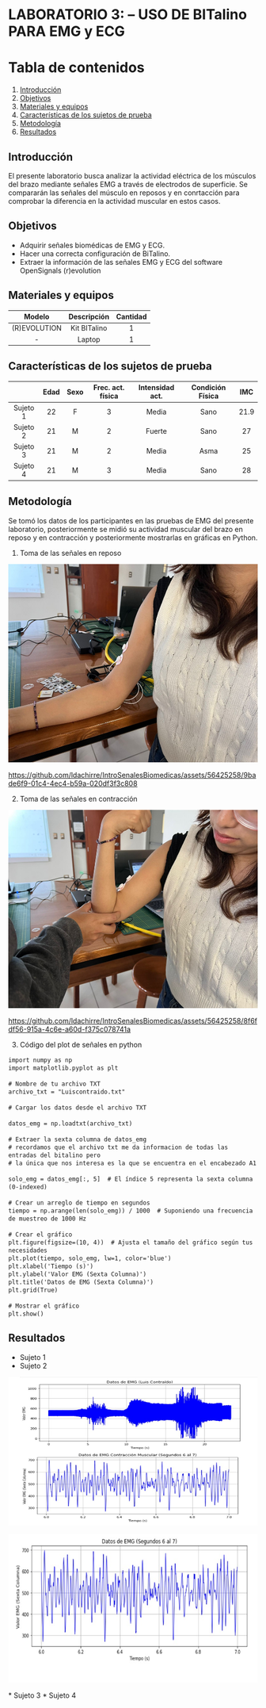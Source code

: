 # **LABORATORIO 3: – USO DE BITalino PARA EMG y ECG**
# **Tabla de contenidos**

1. [Introducción](#id1)
2. [Objetivos](#id2)
3. [Materiales y equipos](#id3)
4. [Características de los sujetos de prueba](#id4)
5. [Metodología](#id5)
6. [Resultados](#id6)

## **Introducción** <a name="id1"></a>
El presente laboratorio busca analizar la actividad eléctrica de los músculos del brazo mediante señales EMG a través de electrodos de superficie. Se compararán las señales del músculo en reposos y en conrtacción para comprobar la diferencia en la actividad muscular en estos casos.

## **Objetivos** <a name="id2"></a>
* Adquirir señales biomédicas de EMG y ECG.
* Hacer una correcta configuración de BiTalino.
* Extraer la información de las señales EMG y ECG del software OpenSignals (r)evolution

## **Materiales y equipos** <a name="id3"></a>

<div align="center">

|  **Modelo**  | **Descripción** | **Cantidad** |
|:------------:|:---------------:|:------------:|
| (R)EVOLUTION |   Kit BITalino  |       1      |
|       -      |      Laptop     |       1      |

</div>

<p align="justify">

## **Características de los sujetos de prueba** <a name="id4"></a>
<div align="center">

|          | **Edad** | **Sexo** | **Frec. act. física** | **Intensidad act.** | **Condición Física** | **IMC** |
|:--------:|:--------:|:--------:|:---------------------:|:-------------------:|:--------------------:|:-------:|
| Sujeto 1 |    22    |     F    |           3           |        Media        |         Sano         |   21.9  |
| Sujeto 2 |    21    |     M    |           2           |        Fuerte        |         Sano        |    27   |
| Sujeto 3 |    21    |     M    |           2           |        Media        |         Asma         |    25   |
| Sujeto 4 |    21    |     M    |           3           |        Media        |         Sano         |    28   |

</div>

<p align="justify">

## **Metodología** <a name="id5"></a>
Se tomó los datos de los participantes en las pruebas de EMG del presente laboratorio, posteriormente se midió su actividad muscular del brazo en reposo y en contracción y posteriormente mostrarlas en gráficas en Python.

1. Toma de las señales en reposo
<p align="center"><img src="/ISB/Images/sujetoreposo.jpg" width="600" height="400"></p>


https://github.com/ldachirre/IntroSenalesBiomedicas/assets/56425258/9bade6f9-01c4-4ec4-b59a-020df3f3c808





2. Toma de las señales en contracción
<p align="center"><img src="/ISB/Images/sujetocontraccion.jpg" width="600" height="400"></p>



https://github.com/ldachirre/IntroSenalesBiomedicas/assets/56425258/8f6fdf56-915a-4c6e-a60d-f375c078741a



3. Código del plot de señales en python

```
import numpy as np
import matplotlib.pyplot as plt

# Nombre de tu archivo TXT
archivo_txt = "Luiscontraido.txt"

# Cargar los datos desde el archivo TXT

datos_emg = np.loadtxt(archivo_txt)

# Extraer la sexta columna de datos_emg
# recordamos que el archivo txt me da informacion de todas las entradas del bitalino pero 
# la única que nos interesa es la que se encuentra en el encabezado A1

solo_emg = datos_emg[:, 5]  # El índice 5 representa la sexta columna (0-indexed)

# Crear un arreglo de tiempo en segundos
tiempo = np.arange(len(solo_emg)) / 1000  # Suponiendo una frecuencia de muestreo de 1000 Hz

# Crear el gráfico
plt.figure(figsize=(10, 4))  # Ajusta el tamaño del gráfico según tus necesidades
plt.plot(tiempo, solo_emg, lw=1, color='blue')
plt.xlabel('Tiempo (s)')
plt.ylabel('Valor EMG (Sexta Columna)')
plt.title('Datos de EMG (Sexta Columna)')
plt.grid(True)

# Mostrar el gráfico
plt.show()
```
## **Resultados** <a name="id6"></a>
* Sujeto 1
* Sujeto 2
<p align="center"><img src="/ISB/Images/luiscontraido.jpg" width="600" height="300"></p>
<p align="center"><img src="/ISB/Images/luiscontraido67.jpg" width="600" height="300"></p>
* Sujeto 3
* Sujeto 4

